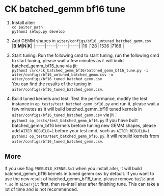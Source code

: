 # CK batched_gemm bf16 tune

1. Install aiter:  
`cd $aiter_path`  
`python3 setup.py develop`

2. Add GEMM shapes in `aiter/configs/bf16_untuned_batched_gemm.csv`
    |**B**|**M**|**N**|**K**|
    |-----|-----|-----|-----|
    |16   |128  |1536 |7168 |


3. Start tuning: 
Run the following cmd to start tuning, run the following cmd to start tuning, please wait a few minutes as it will build batched_gemm_bf16_tune via jit:  
`python3 csrc/ck_batched_gemm_bf16/batched_gemm_bf16_tune.py -i aiter/configs/bf16_untuned_batched_gemm.csv -o aiter/configs/bf16_tuned_batched_gemm.csv`  
You can find the results of the tuning in `aiter/configs/bf16_tuned_batched_gemm.csv`.

4. Build tuned kernels and test:
Test the performance, modify the test instance in `op_tests/test_batched_gemm_bf16.py` and run it, please wait a few minutes as it will build batched_gemm_bf16 tuned kernels in `aiter/configs/bf16_tuned_batched_gemm.csv` via jit：  
`python3 op_tests/test_batched_gemm_bf16.py`
If you have built batched_gemm_bf16 kernels brefore tuning new GEMM shapes, please add `AITER_REBUILD=1` before your test cmd, such as `AITER_REBUILD=1 python3 op_tests/test_batched_gemm_bf16.py`. It will rebuild kernels from `aiter/configs/bf16_tuned_batched_gemm.csv`.

## More
If you use flag `PREBUILD_KERNELS=1` when you install aiter, it will build batched_gemm_bf16 kernels in tuned gemm csv by default. If you want to use the new result of batched_gemm_bf16_tune, please remove `build` and `*.so` in `aiter/jit` first, then re-intall aiter after finishing tune. This can take a lot of time and is not recommended.
